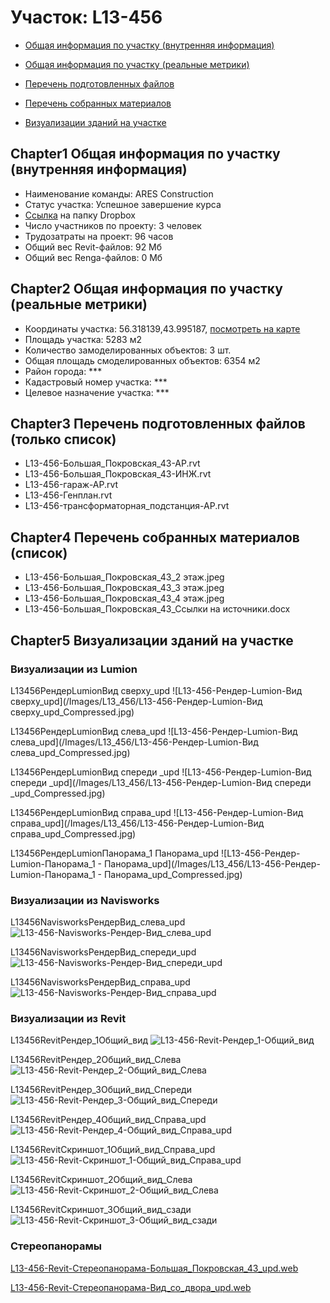 # Участок: L13-456

* [Общая информация по участку (внутренняя информация)](#Chapter1)

* [Общая информация по участку (реальные метрики)](#Chapter2)

* [Перечень подготовленных файлов](#Chapter3)

* [Перечень собранных материалов](#Chapter4)

* [Визуализации зданий на участке](#Chapter5)

## <a id="test">Chapter1</a> Общая информация по участку (внутренняя информация)
+ Наименование команды: ARES Construction
+ Статус участка: Успешное завершение курса
+ [Ссылка](https://www.dropbox.com/sh/wvvgv1nw1iqred9/AADzlDrTemcXSIsCWZ5s86Rja/L13_456?dl=0) на папку Dropbox
+ Число участников по проекту: 3 человек
+ Трудозатраты на проект: 96 часов
+ Общий вес Revit-файлов: 92 Мб
+ Общий вес Renga-файлов: 0 Мб
## <a id="test">Chapter2</a> Общая информация по участку (реальные метрики)
+ Координаты участка: 56.318139,43.995187, [посмотреть на карте](https://yandex.ru/maps/47/nizhny-novgorod/?ll=56.318139%2C43.995187&z=19)
+ Площадь участка: 5283 м2
+ Количество замоделированных объектов: 3 шт.
+ Общая площадь смоделированных объектов: 6354 м2
+ Район города: *** 
+ Кадастровый номер участка: *** 
+ Целевое назначение участка: *** 
## <a id="test">Chapter3</a> Перечень подготовленных файлов (только список)
+ L13-456-Большая_Покровская_43-АР.rvt
+ L13-456-Большая_Покровская_43-ИНЖ.rvt
+ L13-456-гараж-АР.rvt
+ L13-456-Генплан.rvt
+ L13-456-трансформаторная_подстанция-АР.rvt
## <a id="test">Chapter4</a> Перечень собранных материалов (список)
+ L13-456-Большая_Покровская_43_2 этаж.jpeg
+ L13-456-Большая_Покровская_43_3 этаж.jpeg
+ L13-456-Большая_Покровская_43_4 этаж.jpeg
+ L13-456-Большая_Покровская_43_Ссылки на источники.docx
## <a id="test">Chapter5</a> Визуализации зданий на участке
### Визуализации из Lumion
L13456РендерLumionВид сверху_upd
![L13-456-Рендер-Lumion-Вид сверху_upd](/Images/L13_456/L13-456-Рендер-Lumion-Вид сверху_upd_Compressed.jpg)

L13456РендерLumionВид слева_upd
![L13-456-Рендер-Lumion-Вид слева_upd](/Images/L13_456/L13-456-Рендер-Lumion-Вид слева_upd_Compressed.jpg)

L13456РендерLumionВид спереди _upd
![L13-456-Рендер-Lumion-Вид спереди _upd](/Images/L13_456/L13-456-Рендер-Lumion-Вид спереди _upd_Compressed.jpg)

L13456РендерLumionВид справа_upd
![L13-456-Рендер-Lumion-Вид справа_upd](/Images/L13_456/L13-456-Рендер-Lumion-Вид справа_upd_Compressed.jpg)

L13456РендерLumionПанорама_1  Панорама_upd
![L13-456-Рендер-Lumion-Панорама_1 - Панорама_upd](/Images/L13_456/L13-456-Рендер-Lumion-Панорама_1 - Панорама_upd_Compressed.jpg)

### Визуализации из Navisworks
L13456NavisworksРендерВид_слева_upd
![L13-456-Navisworks-Рендер-Вид_слева_upd](/Images/L13_456/L13-456-Navisworks-Рендер-Вид_слева_upd_Compressed.jpg)

L13456NavisworksРендерВид_спереди_upd
![L13-456-Navisworks-Рендер-Вид_спереди_upd](/Images/L13_456/L13-456-Navisworks-Рендер-Вид_спереди_upd_Compressed.jpg)

L13456NavisworksРендерВид_справа_upd
![L13-456-Navisworks-Рендер-Вид_справа_upd](/Images/L13_456/L13-456-Navisworks-Рендер-Вид_справа_upd_Compressed.jpg)

### Визуализации из Revit
L13456RevitРендер_1Общий_вид
![L13-456-Revit-Рендер_1-Общий_вид](/Images/L13_456/L13-456-Revit-Рендер_1-Общий_вид_Compressed.jpg)

L13456RevitРендер_2Общий_вид_Слева
![L13-456-Revit-Рендер_2-Общий_вид_Слева](/Images/L13_456/L13-456-Revit-Рендер_2-Общий_вид_Слева_Compressed.jpg)

L13456RevitРендер_3Общий_вид_Спереди
![L13-456-Revit-Рендер_3-Общий_вид_Спереди](/Images/L13_456/L13-456-Revit-Рендер_3-Общий_вид_Спереди_Compressed.jpg)

L13456RevitРендер_4Общий_вид_Справа_upd
![L13-456-Revit-Рендер_4-Общий_вид_Справа_upd](/Images/L13_456/L13-456-Revit-Рендер_4-Общий_вид_Справа_upd_Compressed.jpg)

L13456RevitСкриншот_1Общий_вид_Справа_upd
![L13-456-Revit-Скриншот_1-Общий_вид_Справа_upd](/Images/L13_456/L13-456-Revit-Скриншот_1-Общий_вид_Справа_upd_Compressed.jpg)

L13456RevitСкриншот_2Общий_вид_Слева
![L13-456-Revit-Скриншот_2-Общий_вид_Слева](/Images/L13_456/L13-456-Revit-Скриншот_2-Общий_вид_Слева_Compressed.jpg)

L13456RevitСкриншот_3Общий_вид_сзади
![L13-456-Revit-Скриншот_3-Общий_вид_сзади](/Images/L13_456/L13-456-Revit-Скриншот_3-Общий_вид_сзади_Compressed.jpg)

### Стереопанорамы
[L13-456-Revit-Стереопанорама-Большая_Покровская_43_upd.web](https://pano.autodesk.com/pano.html?url=jpgs/d93c29cd-b6c6-4002-85b1-faa1d6dfc7d4&version=2)

[L13-456-Revit-Стереопанорама-Вид_со_двора_upd.web](https://pano.autodesk.com/pano.html?url=jpgs/cbfc96a5-aecb-4bf4-aaba-97c81082cf00&version=2)

